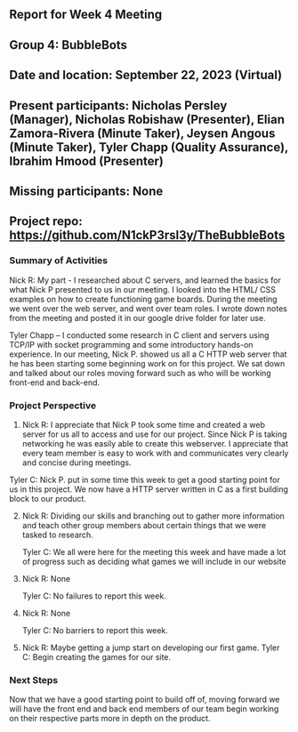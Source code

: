## Report for Week 4 Meeting
## Group 4: BubbleBots
## Date and location: September 22, 2023 (Virtual)
## Present participants: Nicholas Persley (Manager), Nicholas Robishaw (Presenter), Elian Zamora-Rivera (Minute Taker), Jeysen Angous (Minute Taker), Tyler Chapp (Quality Assurance), Ibrahim Hmood (Presenter)
## Missing participants: None
## Project repo: https://github.com/N1ckP3rsl3y/TheBubbleBots

### Summary of Activities
Nick R: My part - I researched about C servers, and learned the basics for what Nick P presented to us in our meeting. I looked into the HTML/ CSS examples on how to create functioning game boards. During the meeting we went over the web server, and went over team roles. I wrote down notes from the meeting and posted it in our google drive folder for later use.

Tyler Chapp – I conducted some research in C client and servers using TCP/IP with socket programming and some introductory hands-on experience. In our meeting, Nick P. showed us all a C HTTP web server that he has been starting some beginning work on for this project. We sat down and talked about our roles moving forward such as who will be working front-end and back-end. 

### Project Perspective

  1. Nick R: I appreciate that Nick P took some time and created a web server for us all to access and use for our project. Since Nick P is taking networking he was easily able to create this webserver. I appreciate that every team member is easy to work with and communicates very clearly and concise during meetings.

  Tyler C: Nick P. put in some time this week to get a good starting point for us in this project. We now have a HTTP server written in C as a first building block to our product.
  
  2. Nick R: Dividing our skills and branching out to gather more information and teach other group members about certain things that we were tasked to research.
     
     Tyler C: We all were here for the meeting this week and have made a lot of progress such as deciding what games we will include in our website 
  
  3. Nick R: None
     
     Tyler C:	No failures to report this week.
  
  4. Nick R: None
     
     Tyler C: No barriers to report this week.
  
  5. Nick R: Maybe getting a jump start on developing our first game.
     Tyler C: Begin creating the games for our site.

### Next Steps
Now that we have a good starting point to build off of, moving forward we will have the front end and back end members of our team begin working on their respective parts more in depth on the product.
